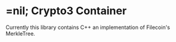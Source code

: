 # =nil; Crypto3 Container

Currently this library contains C++ an implementation of Filecoin's MerkleTree.
